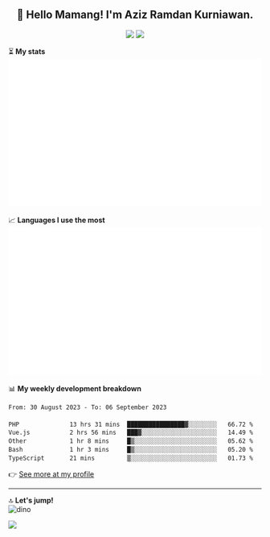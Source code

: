 <h2 align="center">👋 Hello Mamang! I'm Aziz Ramdan Kurniawan.</h2>  
<p align="center">
  <img src="https://komarev.com/ghpvc/?username=azizramdan">
  <img src="https://wakatime.com/badge/user/90056fa0-4c31-4eca-954e-2a3ac05896f9.svg">
</p>
    
⏳ **My stats**  
![](https://raw.githubusercontent.com/azizramdan/github-stats/master/generated/overview.svg#gh-dark-mode-only)

📈 **Languages I use the most**  
![](https://raw.githubusercontent.com/azizramdan/github-stats/master/generated/languages.svg#gh-dark-mode-only)

📊 **My weekly development breakdown**
<!--START_SECTION:waka-->

```txt
From: 30 August 2023 - To: 06 September 2023

PHP              13 hrs 31 mins  ████████████████▓░░░░░░░░   66.72 %
Vue.js           2 hrs 56 mins   ███▓░░░░░░░░░░░░░░░░░░░░░   14.49 %
Other            1 hr 8 mins     █▒░░░░░░░░░░░░░░░░░░░░░░░   05.62 %
Bash             1 hr 3 mins     █▒░░░░░░░░░░░░░░░░░░░░░░░   05.20 %
TypeScript       21 mins         ▒░░░░░░░░░░░░░░░░░░░░░░░░   01.73 %
```

<!--END_SECTION:waka-->
👉 [See more at my profile](https://wakatime.com/@azizramdan)
***
🔝 **Let's jump!**  
![dino](https://raw.githubusercontent.com/azizramdan/azizramdan/master/dino.gif)  

![](https://hit.yhype.me/github/profile?user_id=27954794)
